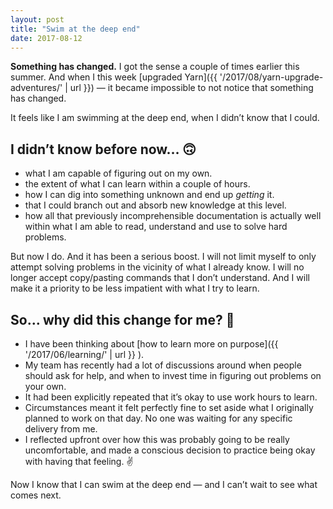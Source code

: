 ```yaml
---
layout: post
title: "Swim at the deep end"
date: 2017-08-12
---
```


**Something has changed.** I got the sense a couple of times earlier this summer. And when I this week [upgraded Yarn]({{ '/2017/08/yarn-upgrade-adventures/' | url }}) — it became impossible to not notice that something has changed.

It feels like I am swimming at the deep end, when I didn’t know that I could.

## I didn’t know before now… 🙃

- what I am capable of figuring out on my own.
- the extent of what I can learn within a couple of hours.
- how I can dig into something unknown and end up _getting_ it.
- that I could branch out and absorb new knowledge at this level.
- how all that previously incomprehensible documentation is actually well within what I am able to read, understand and use to solve hard problems.

But now I do. And it has been a serious boost. I will not limit myself to only attempt solving problems in the vicinity of what I already know. I will no longer accept copy/pasting commands that I don’t understand. And I will make it a priority to be less impatient with what I try to learn.

## So… why did this change for me? 🤔

- I have been thinking about [how to learn more on purpose]({{ '/2017/06/learning/' | url }}
  ).
- My team has recently had a lot of discussions around when people should ask for help, and when to invest time in figuring out problems on your own.
- It had been explicitly repeated that it’s okay to use work hours to learn.
- Circumstances meant it felt perfectly fine to set aside what I originally planned to work on that day. No&nbsp;one was waiting for any specific delivery from me.
- I reflected upfront over how this was probably going to be really uncomfortable, and made a conscious decision to practice being okay with having that feeling. ✌️

Now I know that I can swim at the deep end — and I can’t wait to see what comes next.
